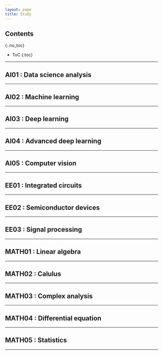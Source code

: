 ```yaml
---
layout: page
title: Study
---
```


## Contents
{:.no_toc}

* ToC
{:toc}

---

## AI01 : Data science analysis



---

## AI02 : Machine learning



---

## AI03 : Deep learning



---

## AI04 : Advanced deep learning



---

## AI05 : Computer vision




---

## EE01 : Integrated circuits



---

## EE02 : Semiconductor devices



---

## EE03 : Signal processing



---

## MATH01 : Linear algebra



---

## MATH02 : Calulus



---

## MATH03 : Complex analysis



---

## MATH04 : Differential equation



---

## MATH05 : Statistics



---
